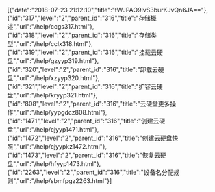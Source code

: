 [{"date":"2018-07-23 21:12:10","title":"tWJPAO9lvS3burKJvQn6JA=="},{"id":"317","level":"2","parent_id":"316","title":"存储概述","url":"/help/ccgs317.html"},{"id":"318","level":"2","parent_id":"316","title":"存储类型","url":"/help/cclx318.html"},{"id":"319","level":"2","parent_id":"316","title":"挂载云硬盘","url":"/help/gzyyp319.html"},{"id":"320","level":"2","parent_id":"316","title":"卸载云硬盘","url":"/help/xzyyp320.html"},{"id":"321","level":"2","parent_id":"316","title":"扩容云硬盘","url":"/help/kryyp321.html"},{"id":"808","level":"2","parent_id":"316","title":"云硬盘更多操作","url":"/help/yypgdcz808.html"},{"id":"1471","level":"2","parent_id":"316","title":"创建云硬盘","url":"/help/cjyyp1471.html"},{"id":"1472","level":"2","parent_id":"316","title":"创建云硬盘快照","url":"/help/cjyypkz1472.html"},{"id":"1473","level":"2","parent_id":"316","title":"恢复云硬盘","url":"/help/hfyyp1473.html"},{"id":"2263","level":"2","parent_id":"316","title":"设备名分配规则","url":"/help/sbmfpgz2263.html"}]